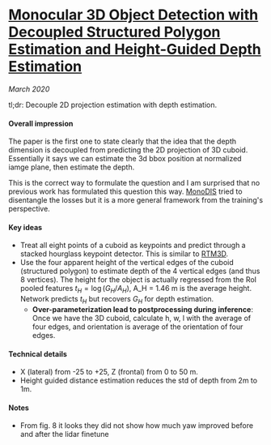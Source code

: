 # [Monocular 3D Object Detection with Decoupled Structured Polygon Estimation and Height-Guided Depth Estimation](https://arxiv.org/abs/2002.01619)

_March 2020_

tl;dr: Decouple 2D projection estimation with depth estimation.

#### Overall impression
The paper is the first one to state clearly that the idea that the depth dimension is decoupled from predicting the 2D projection of 3D cuboid. Essentially it says we can estimate the 3d bbox position at normalized iamge plane, then estimate the depth. 

This is the correct way to formulate the question and I am surprised that no previous work has formulated this question this way. [MonoDIS](monodis.md) tried to disentangle the losses but it is a more general framework from the training's perspective.

#### Key ideas
- Treat all eight points of a cuboid as keypoints and predict through a stacked hourglass keypoint detector. This is similar to [RTM3D](rtm3d.md).
- Use the four apparent height of the vertical edges of the cuboid (structured polygon) to estimate depth of the 4 vertical edges (and thus 8 vertices). The height for the object is actually regressed from the RoI pooled features $t_H = \log(G_H/A_H)$, A_H = 1.46 m is the average height. Network predicts $t_H$ but recovers $G_H$ for depth estimation.
	- **Over-parameterization lead to postprocessing during inference**: Once we have the 3D cuboid, calculate h, w, l with the average of four edges, and orientation is average of the orientation of four edges. 

#### Technical details
- X (lateral) from -25 to +25, Z (frontal) from 0 to 50 m. 
- Height guided distance estimation reduces the std of depth from 2m to 1m. 

#### Notes
- From fig. 8 it looks  they did not show how much yaw improved before and after the lidar finetune

